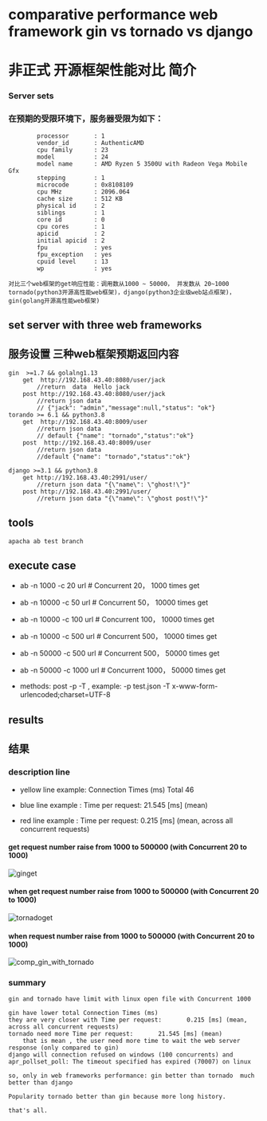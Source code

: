 # comparative performance web framework gin vs tornado vs django
# 非正式 开源框架性能对比 简介

### Server sets
### 在预期的受限环境下，服务器受限为如下：
   			processor       : 1
			vendor_id       : AuthenticAMD
			cpu family      : 23
			model           : 24
			model name      : AMD Ryzen 5 3500U with Radeon Vega Mobile Gfx
			stepping        : 1
			microcode       : 0x8108109
			cpu MHz         : 2096.064
			cache size      : 512 KB
			physical id     : 2
			siblings        : 1
			core id         : 0
			cpu cores       : 1
			apicid          : 2
			initial apicid  : 2
			fpu             : yes
			fpu_exception   : yes
			cpuid level     : 13
			wp              : yes
			 
    对比三个web框架的get响应性能：调用数从1000 ~ 50000， 并发数从 20~1000
    tornado(python3开源高性能web框架)，django(python3企业级web站点框架)，gin(golang开源高性能web框架)

## set server with three web frameworks  
##	服务设置 三种web框架预期返回内容
	
	gin  >=1.7 && golalng1.13
		get  http://192.168.43.40:8080/user/jack  
			//return  data  Hello jack
		post http://192.168.43.40:8080/user/jack   
			//return json data  
			// {"jack": "admin","message":null,"status": "ok"}
	torando >= 6.1 && python3.8
		get  http://192.168.43.40:8009/user   
			//return json data 
			// default {"name": "tornado","status":"ok"}
		post  http://192.168.43.40:8009/user   
			//return json data 
			//default {"name": "tornado","status":"ok"}

	django >=3.1 && python3.8
		get http://192.168.43.40:2991/user/
			//return json data "{\"name\": \"ghost!\"}"
		post http://192.168.43.40:2991/user/  
			//return json data "{\"name\": \"ghost post!\"}"

## tools
    apacha ab test branch

## execute case 
* 	ab  -n 1000 -c 20 url   # Concurrent 20， 1000 times get

* 	ab  -n 10000 -c 50 url   # Concurrent 50， 10000 times get
* 	ab  -n 10000 -c 100 url   # Concurrent 100， 10000 times get		 

* 	ab  -n 10000 -c 500 url  # Concurrent 500， 10000 times get		
* 	ab  -n 50000 -c 500 url	  # Concurrent 500， 50000 times get	
* 	ab  -n 50000 -c 1000 url  # Concurrent 1000， 50000 times get	

*  methods: post  -p -T , example: -p  test.json -T x-www-form-urlencoded;charset=UTF-8   



## results
## 结果
 
### description line 
*  yellow line example: Connection Times (ms)  Total  46

*  blue line example : Time per request:       21.545 [ms] (mean) 
*  red line example : Time per request:       0.215 [ms] (mean, across all concurrent requests)

####   get request number raise from 1000 to 500000 (with Concurrent 20 to 1000)
![ginget](result/gin_get.gif)

#### when get request number raise from 1000 to 500000 (with Concurrent 20 to 1000)
![tornadoget](result/tornado_get.gif)

#### when request number raise from 1000 to 500000 (with Concurrent 20 to 1000)
![comp_gin_with_tornado](result/comp_gin_tornado_total.gif)


### summary
    gin and tornado have limit with linux open file with Concurrent 1000
    
    gin have lower total Connection Times (ms)
    they are very closer with Time per request:       0.215 [ms] (mean, across all concurrent requests)
    tornado need more Time per request:       21.545 [ms] (mean) 
        that is mean , the user need more time to wait the web server response (only compared to gin)
    django will connection refused on windows (100 concurrents) and apr_pollset_poll: The timeout specified has expired (70007) on linux
    
    so, only in web frameworks performance: gin better than tornado  much better than django
    
    Popularity tornado better than gin because more long history.
    
    that's all. 
 
